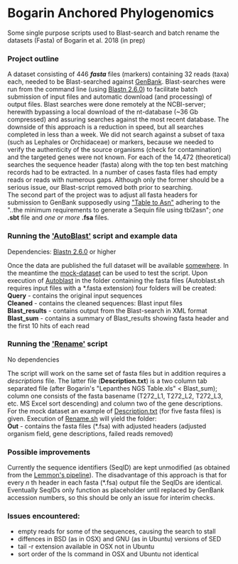 # Bogarin Anchored Phylogenomics
Some single purpose scripts used to Blast-search and batch rename the datasets (Fasta) of Bogarin et al. 2018 (in prep)

### Project outline
A dataset consisting of 446 **_fasta_** files (markers) containing 32 reads (taxa) each, needed to be Blast-searched against [GenBank][nBlast]. Blast-searches were run from the command line (using [Blastn 2.6.0][BlastCmndline]) to facilitate batch submission of input files and automatic download (and processing) of output files. Blast searches were done remotely at the NCBI-server; herewith bypassing a local download of the nt-database (~36 Gb compressed) and assuring searches against the most recent database. The downside of this approach is a reduction in speed, but all searches completed in less than a week. We did not search against a subset of taxa (such as Lephales or Orchidaceae) or markers, because we needed to verify the authenticity of the source organisms (check for contamination) and the targeted genes were not known. For each of the 14,472 (theoretical) searches the sequence header (fasta) along with the top ten best matching records had to be extracted. In a number of cases fasta files had empty reads or reads with numerous gaps. Although only the former should be a serious issue, our Blast-script removed both prior to searching.  
The second part of the project was to adjust all fasta headers for submission to GenBank supposedly using ["Table to Asn"][tbl2asn] adhering to the "..the minimum requirements to generate a Sequin file using tbl2asn"; _one_ **.sbt** file and _one or more_ **.fsa** files.

### Running the ['AutoBlast'][AutoBlast] script and example data
Dependencies:
[Blastn 2.6.0][BlastCmndline] or higher

Once the data are published the full dataset will be available [somewhere][full_dataset]. In the meantime the [mock-dataset][mock] can be used to test the script. Upon execution of [Autoblast][AutoBlast] in the folder containing the fasta files (Autoblast.sh requires input files with a \*.fasta extension) four folders will be created:  
**Query** - contains the original input sequences  
**Cleaned** - contains the cleaned sequences: Blast input files  
**Blast_results** - contains output from the Blast-search in XML format  
**Blast_sum** - contains a summary of Blast_results showing fasta header and the first 10 hits of each read  

### Running the ['Rename'][Rename] script
No dependencies

The script will work on the same set of fasta files but in addition requires a _descriptions_ file. The latter file (**Description.txt**) is a two column tab separated file (after Bogarin's "Lepanthes NGS Table.xls" < Blast_sum); column one consists of the fasta basename (T272_L1, T272_L2, T272_L3, etc. MS Excel sort descending) and column two of the gene descriptions. For the mock dataset an example of [Description.txt][Description] (for five fasta files) is given. Execution of [Rename.sh][Rename] will yield the folder:    
**Out** - contains the fasta files (\*.fsa) with adjusted headers (adjusted organism field, gene descriptions, failed reads removed)

### Possible improvements
Currently the sequence identifiers (SeqID) are kept unmodified (as obtained from the [Lemmon's pipeline][Lemmon]). The disadvantage of this approach is that for every _n_ th header in each fasta (\*.fsa) output file the SeqIDs are identical. Eventually SeqIDs only function as placeholder until replaced by GenBank accession numbers, so this should be only an issue for interim checks.

### Issues encountered:  
 * empty reads for some of the sequences, causing the search to stall
 * diffences in BSD (as in OSX) and GNU (as in Ubuntu) versions of SED
 * tail -r extension available in OSX not in Ubuntu
 * sort order of the ls command in OSX and Ubuntu not identical

[nBlast]:https://blast.ncbi.nlm.nih.gov/Blast.cgi?PROGRAM=blastn&PAGE_TYPE=BlastSearch&LINK_LOC=blasthome
[BlastCmndline]:https://www.ncbi.nlm.nih.gov/books/NBK52640/
[tbl2asn]:https://www.ncbi.nlm.nih.gov/genbank/tbl2asn2/
[full_dataset]:https://science.naturalis.nl/en/people/scientists/diego-bogarin/
[mock]:https://github.com/dickgroenenberg/Bogarin_Anchored_Phylogenomics/tree/master/mock_data
[AutoBlast]:https://github.com/dickgroenenberg/Bogarin_Anchored_Phylogenomics/blob/master/scripts/AutoBlast.sh
[Rename]:https://github.com/dickgroenenberg/Bogarin_Anchored_Phylogenomics/blob/master/scripts/Rename.sh
[Description]:https://github.com/dickgroenenberg/Bogarin_Anchored_Phylogenomics/blob/master/mock_data/Description.txt
[Lemmon]:http://anchoredphylogeny.com/workflow/
